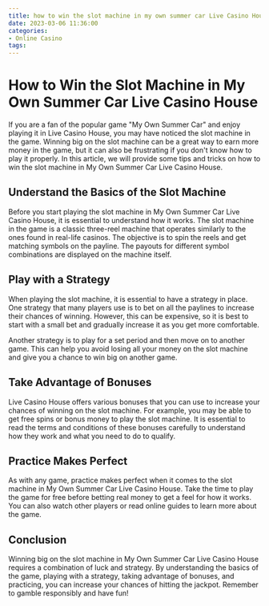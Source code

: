 ```yaml
---
title: how to win the slot machine in my own summer car Live Casino House
date: 2023-03-06 11:36:00
categories:
- Online Casino
tags:
---
```

# How to Win the Slot Machine in My Own Summer Car Live Casino House

If you are a fan of the popular game "My Own Summer Car" and enjoy playing it in Live Casino House, you may have noticed the slot machine in the game. Winning big on the slot machine can be a great way to earn more money in the game, but it can also be frustrating if you don't know how to play it properly. In this article, we will provide some tips and tricks on how to win the slot machine in My Own Summer Car Live Casino House.

## Understand the Basics of the Slot Machine

Before you start playing the slot machine in My Own Summer Car Live Casino House, it is essential to understand how it works. The slot machine in the game is a classic three-reel machine that operates similarly to the ones found in real-life casinos. The objective is to spin the reels and get matching symbols on the payline. The payouts for different symbol combinations are displayed on the machine itself.

## Play with a Strategy

When playing the slot machine, it is essential to have a strategy in place. One strategy that many players use is to bet on all the paylines to increase their chances of winning. However, this can be expensive, so it is best to start with a small bet and gradually increase it as you get more comfortable.

Another strategy is to play for a set period and then move on to another game. This can help you avoid losing all your money on the slot machine and give you a chance to win big on another game.

## Take Advantage of Bonuses

Live Casino House offers various bonuses that you can use to increase your chances of winning on the slot machine. For example, you may be able to get free spins or bonus money to play the slot machine. It is essential to read the terms and conditions of these bonuses carefully to understand how they work and what you need to do to qualify.

## Practice Makes Perfect

As with any game, practice makes perfect when it comes to the slot machine in My Own Summer Car Live Casino House. Take the time to play the game for free before betting real money to get a feel for how it works. You can also watch other players or read online guides to learn more about the game.

## Conclusion

Winning big on the slot machine in My Own Summer Car Live Casino House requires a combination of luck and strategy. By understanding the basics of the game, playing with a strategy, taking advantage of bonuses, and practicing, you can increase your chances of hitting the jackpot. Remember to gamble responsibly and have fun!